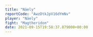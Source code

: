 ```yaml
---
title: "Näely"
reportCode: "AwzDtkJpV16dYmNv"
player: "Näely"
fight: "Magtheridon"
date: 2021-09-15T19:58:37.879000+00:00
---
```

